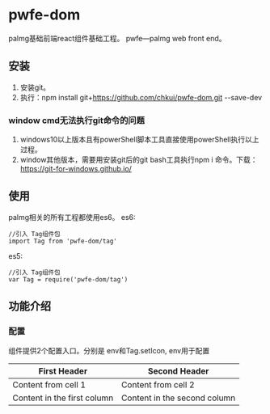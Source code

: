 # pwfe-dom

palmg基础前端react组件基础工程。
pwfe—palmg web front end。

## 安装

 1. 安装git。
 2. 执行：npm install git+https://github.com/chkui/pwfe-dom.git --save-dev

### window cmd无法执行git命令的问题

 1. windows10以上版本且有powerShell脚本工具直接使用powerShell执行以上过程。
 2. window其他版本，需要用安装git后的git bash工具执行npm i
    命令。下载：https://git-for-windows.github.io/

## 使用
palmg相关的所有工程都使用es6。
es6:
```
//引入 Tag组件包
import Tag from 'pwfe-dom/tag'
```
es5:
```
//引入 Tag组件包
var Tag = require('pwfe-dom/tag')
```

## 功能介绍
### 配置
组件提供2个配置入口。分别是
env和Tag.setIcon, env用于配置

First Header | Second Header
------------ | -------------
Content from cell 1 | Content from cell 2
Content in the first column | Content in the second column
